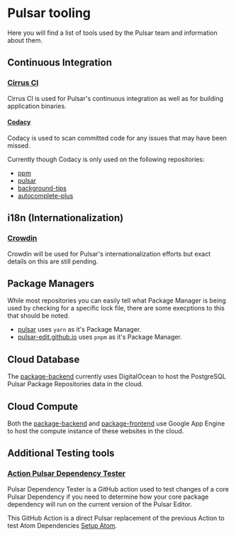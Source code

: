 # Pulsar tooling

Here you will find a list of tools used by the Pulsar team and information about them.

## Continuous Integration

### [Cirrus CI](https://cirrus-ci.com/github/pulsar-edit/pulsar)

Cirrus CI is used for Pulsar's continuous integration as well as for building application binaries.

#### [Codacy](https://app.codacy.com/gh/pulsar-edit/repositories)

Codacy is used to scan committed code for any issues that may have been missed.

Currently though Codacy is only used on the following repositories:

* [ppm](https://app.codacy.com/gh/pulsar-edit/ppm/dashboard)
* [pulsar](https://app.codacy.com/gh/pulsar-edit/pulsar/dashboard)
* [background-tips](https://app.codacy.com/gh/pulsar-edit/background-tips/dashboard)
* [autocomplete-plus](https://app.codacy.com/gh/pulsar-edit/autocomplete-plus/dashboard)

## i18n (Internationalization)

### [Crowdin](https://crowdin.pulsar-edit.dev/)

Crowdin will be used for Pulsar's internationalization efforts but exact details on this are still pending.

## Package Managers

While most repositories you can easily tell what Package Manager is being used by checking for a specific lock file, there are some execptions to this that should be noted.

* [pulsar](https://github.com/pulsar-edit/pulsar) uses `yarn` as it's Package Manager.
* [pulsar-edit.github.io](https://github.com/pulsar-edit/pulsar-edit.github.io) uses `pnpm` as it's Package Manager.

## Cloud Database

The [package-backend](https://github.com/pulsar-edit/package-backend) currently uses DigitalOcean to host the PostgreSQL Pulsar Package Repositories data in the cloud.

## Cloud Compute

Both the [package-backend](https://github.com/pulsar-edit/package-backend) and [package-frontend](https://github.com/pulsar-edit/package-frontend) use Google App Engine to host the compute instance of these websites in the cloud.

## Additional Testing tools

### [Action Pulsar Dependency Tester](https://github.com/marketplace/actions/action-pulsar-dependency-tester)

Pulsar Dependency Tester is a GitHub action used to test changes of a core Pulsar Dependency if you need to determine how your core package dependency will run on the current version of the Pulsar Editor.

This GitHub Action is a direct Pulsar replacement of the previous Action to test Atom Dependencies [Setup Atom](https://github.com/marketplace/actions/setup-atom).
